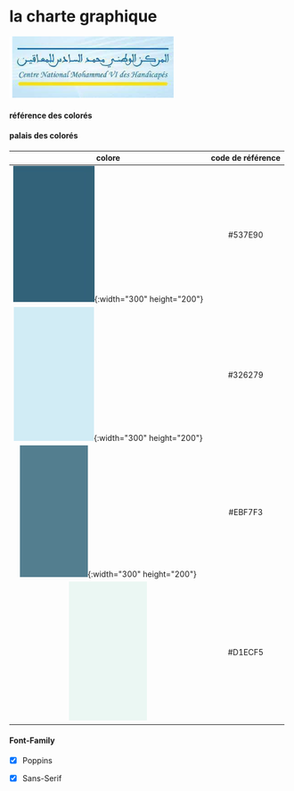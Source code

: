 # la charte graphique 

![referance](./image/CNMH%20logo.png) <br>
#### référence des colorés



#### palais des colorés

<style>
table {
  margin: 0 auto;
  text-align: center;
}
</style>

| colore | code de référence |
|---|---|
| ![colore image](./image/colore1.png){:width="300" height="200"}  |        #537E90  |
| ![colore image](./image/colore2.png){:width="300" height="200"}  |  #326279   |
| ![colore image](./image/colore3.png){:width="300" height="200"}  |    #EBF7F3   |
| ![colore image](./image/color4.png)   | #D1ECF5  |


#### Font-Family
- [x] Poppins
- [x] Sans-Serif


